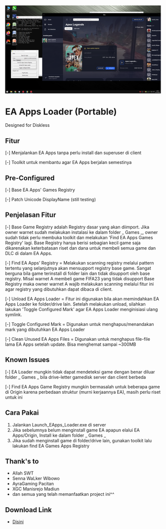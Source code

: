 [![N|Solid](https://github.com/fahmiyufrizal/ea-apps/blob/main/Screenshot%20(1).png)](#)

# EA Apps Loader (Portable)
Designed for Diskless

## Fitur
[-] Menjalankan EA Apps tanpa perlu install dan superuser di client

[-] Toolkit untuk membantu agar EA Apps berjalan semestinya

## Pre-Configured
[-] Base EA Apps' Games Registry

[-] Patch Unicode DisplayName (still testing)

## Penjelasan Fitur
[-] Base Game Registry adalah Registry dasar yang akan diimport. Jika owner warnet sudah melakukan instalasi ke dalam folder _ Games _, owner sudah tidak perlu membuka toolkit dan melakukan 'Find EA Apps Games Registry' lagi. Base Registry hanya berisi sebagian kecil game saja dikarenakan keterbatasan riset dan dana untuk membeli semua game dan DLC di dalam EA Apps.

[-] Find EA Apps' Registry = Melakukan scanning registry melalui pattern tertentu yang selanjutnya akan mensupport registry base game. Sangat berguna bila game terinstall di folder lain dan tidak disupport oleh base registry. Misal warnet A membeli game FIFA23 yang tidak disupport Base Registry maka owner warnet A wajib melakukan scanning melalui fitur ini agar registry yang dibutuhkan dapat dibaca di client.

[-] Unload EA Apps Loader = Fitur ini digunakan bila akan memindahkan EA Apps Loader ke folder/drive lain. Setelah melakukan unload, silahkan lakukan 'Toggle Configured Mark' agar EA Apps Loader menginisiasi ulang symlink.

[-] Toggle Configured Mark = Digunakan untuk menghapus/menandakan mark yang dibutuhkan EA Apps Loader

[-] Clean Unused EA Apps Files = Digunakan untuk menghapus file-file lama EA Apps setelah update. Bisa menghemat sampai ~300MB

## Known Issues
[-] EA Loader mungkin tidak dapat mendeteksi game dengan benar diluar folder _ Games _ bila drive-letter gamedisk server dan client berbeda

[-] Find EA Apps Game Registry mungkin bermasalah untuk beberapa game di Origin karena perbedaan struktur (murni kerjaannya EA), masih perlu riset untuk ini

## Cara Pakai
1. Jalankan Launch_EApps_Loader.exe di server
2. Jika sebelumnya belum menginstall game EA apapun elalui EA Apps/Origin, Install ke dalam folder _ Games _
3. Jika sudah menginstall game di folder/drive lain, gunakan toolkit lalu lakukan find EA Games Apps Registry

## Thank's to
- Allah SWT
- Senna WaLker Wibowo
- AyraGaming Pacitan
- XGC Manisrejo Madiun
- dan semua yang telah memanfaatkan project ini^^

## Download Link
- [Disini](https://github.com/fahmiyufrizal/ea-apps/releases)
